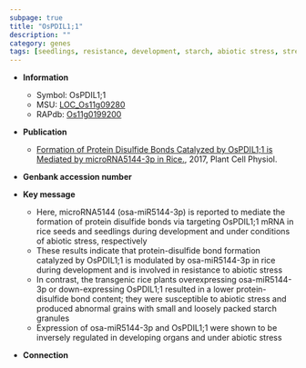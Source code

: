 ```yaml
---
subpage: true
title: "OsPDIL1;1"
description: ""
category: genes
tags: [seedlings, resistance, development, starch, abiotic stress, stress, biotic stress, R protein]
---
```


* **Information**  
    + Symbol: OsPDIL1;1  
    + MSU: [LOC_Os11g09280](http://rice.plantbiology.msu.edu/cgi-bin/ORF_infopage.cgi?orf=LOC_Os11g09280)  
    + RAPdb: [Os11g0199200](http://rapdb.dna.affrc.go.jp/viewer/gbrowse_details/irgsp1?name=Os11g0199200)  

* **Publication**  
    + [Formation of Protein Disulfide Bonds Catalyzed by OsPDIL1;1 is Mediated by microRNA5144-3p in Rice.](http://www.ncbi.nlm.nih.gov/pubmed?term=Formation+of+Protein+Disulfide+Bonds+Catalyzed+by+OsPDIL1;1+is+Mediated+by+microRNA5144-3p+in+Rice.%5BTitle%5D), 2017, Plant Cell Physiol.

* **Genbank accession number**  

* **Key message**  
    + Here, microRNA5144 (osa-miR5144-3p) is reported to mediate the formation of protein disulfide bonds via targeting OsPDIL1;1 mRNA in rice seeds and seedlings during development and under conditions of abiotic stress, respectively
    + These results indicate that protein-disulfide bond formation catalyzed by OsPDIL1;1 is modulated by osa-miR5144-3p in rice during development and is involved in resistance to abiotic stress
    + In contrast, the transgenic rice plants overexpressing osa-miR5144-3p or down-expressing OsPDIL1;1 resulted in a lower protein-disulfide bond content; they were susceptible to abiotic stress and produced abnormal grains with small and loosely packed starch granules
    + Expression of osa-miR5144-3p and OsPDIL1;1 were shown to be inversely regulated in developing organs and under abiotic stress

* **Connection**  



